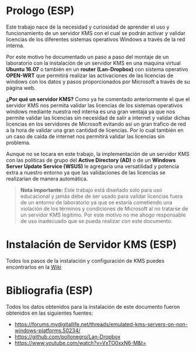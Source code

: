 # Prologo (ESP)
Este trabajo nace de la necesidad y curiosidad de aprender el uso y funcionamiento de un servidor KMS con el cual se podrán activar y validar licencias de los diferentes sistemas operativos Windows a través de la red interna. 

Por este motivo he documentado un paso a paso del montaje de un laboratorio con la instalación de un servidor KMS en una maquina virtual **Ubuntu 16.07** o también en un **router (Lan-Dropbox)** con sistema operativo **OPEN-WRT** que permitirá realizar las activaciones de las licencias de windows con los datos y pasos proporcionados por Microsoft a través de su página web.

**¿Por qué un servidor KMS?** Como ya he comentado anteriormente el que el servidor KMS nos permita validar las licencias de los sistemas operativos windows mediante nuestra red interna es una gran ventaja ya que nos permite validar las licencias sin necesidad de salir a internet y validar dichas licencias en los servidores de Microsoft evitando así un gran trafico de red a la hora de validar una gran cantidad de licencias. Por lo cual también en un caso de caída de internet nos permitirá validar las licencias sin problema.

Aunque no se tocara en este trabajo, la implementación de un servidor KMS con las políticas de grupo del **Active Directory (AD)** o de un **Windows Server Update Service (WSUS)** le agregaría una versatilidad y potencia extra a nuestro entorno ya que las validaciones de las licencias se realizarían de manera automática.

>**Nota importante:** Este trabajo está diseñado solo para uso educacional y jamás debe de ser usado para validar licencias fuera de un entorno de laboratorio ya que se estaría cometiendo una violación de los términos y condiciones de Microsoft al no tratarse de un servidor KMS legítimo. Por este motivo no me ahogo responsable de uso inadecuado que se pueda realizar con este documento.


# Instalación de Servidor KMS (ESP)
Todos los pasos de la instalación y configuración de KMS puedes encontrarlos en la [Wiki](../../wiki)

# Bibliografia (ESP)
Todos los datos obtenidos para la instalación de este documento fueron obtenidos en las siguientes fuentes:

+ https://forums.mydigitallife.net/threads/emulated-kms-servers-on-non-windows-platforms.50234/
+ https://github.com/pollonegro/Lan-Dropbox
+ https://www.youtube.com/watch?v=VxTO0xxN6-M&t=
